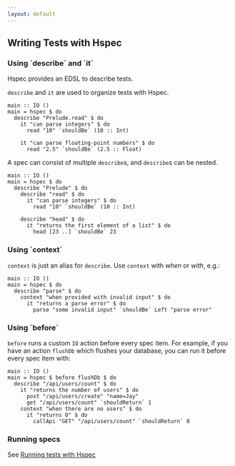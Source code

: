 ```yaml
---
layout: default
---
```


## Writing Tests with Hspec

### Using \`describe\` and \`it\`

Hspec provides an EDSL to describe tests.

`describe` and `it` are used to organize tests with Hspec.

```hspec
main :: IO ()
main = hspec $ do
  describe "Prelude.read" $ do
    it "can parse integers" $ do
      read "10" `shouldBe` (10 :: Int)

    it "can parse floating-point numbers" $ do
      read "2.5" `shouldBe` (2.5 :: Float)
```

A spec can consist of multiple `describe`s, and `describe`s can be nested.

```hspec
main :: IO ()
main = hspec $ do
  describe "Prelude" $ do
    describe "read" $ do
      it "can parse integers" $ do
        read "10" `shouldBe` (10 :: Int)

    describe "head" $ do
      it "returns the first element of a list" $ do
        head [23 ..] `shouldBe` 23
```

### Using \`context\`

`context` is just an alias for `describe`.  Use `context` with *when* or
*with*, e.g.:


```hspec
main :: IO ()
main = hspec $ do
  describe "parse" $ do
    context "when provided with invalid input" $ do
      it "returns a parse error" $ do
        parse "some invalid input" `shouldBe` Left "parse error"
```

### Using \`before\`

`before` runs a custom `IO` action before every spec item. For example, if you
have an action `flushDb` which flushes your database, you can run it before
every spec item with:

```hspec
main :: IO ()
main = hspec $ before flushDb $ do
  describe "/api/users/count" $ do
    it "returns the number of users" $ do
      post "/api/users/create" "name=Jay"
      get "/api/users/count" `shouldReturn` 1
    context "when there are no users" $ do
      it "returns 0" $ do
        callApi "GET" "/api/users/count" `shouldReturn` 0
```

### Running specs

See [Running tests with Hspec](running-specs.html)
